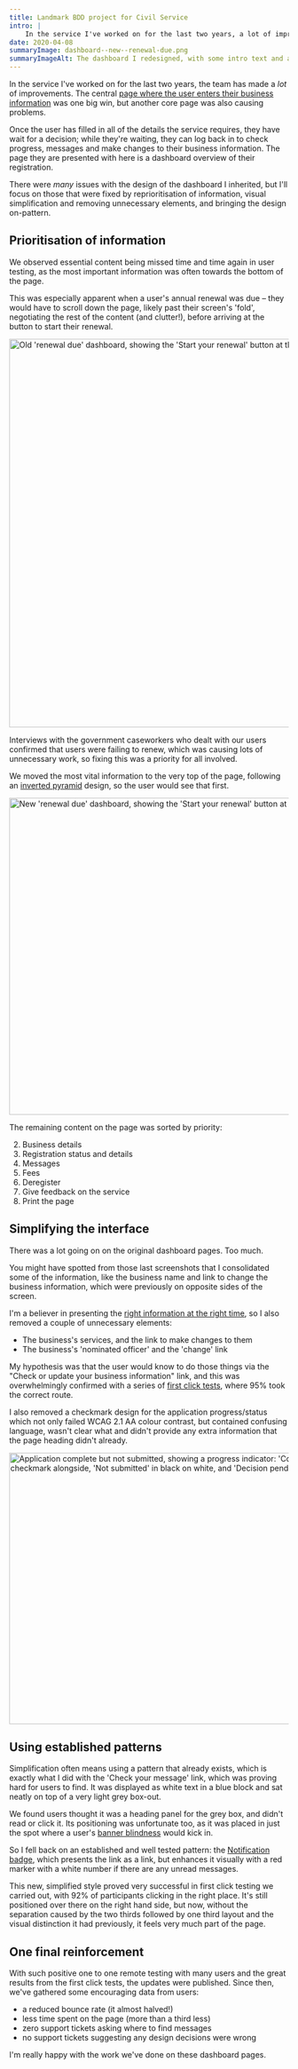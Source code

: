 ```yaml
---
title: Landmark BDD project for Civil Service
intro: |
    In the service I've worked on for the last two years, a lot of improvements have been made. One huge win was the dashboard page.
date: 2020-04-08
summaryImage: dashboard--new--renewal-due.png
summaryImageAlt: The dashboard I redesigned, with some intro text and a button at the top and other registration information underneath, including a red number showing unread messages
---
```


In the service I've worked on for the last two years, the team has made a *lot* of improvements. The central [page where the user enters their business information](/portfolio/a-minimal-task-list-pattern-for-govuk) was one big win, but another core page was also causing problems.

Once the user has filled in all of the details the service requires, they have wait for a decision; while they're waiting, they can log back in to check progress, messages and make changes to their business information. The page they are presented with here is a dashboard overview of their registration.

There were *many* issues with the design of the dashboard I inherited, but I'll focus on those that were fixed by reprioritisation of information, visual simplification and removing unnecessary elements, and bringing the design on-pattern.


## Prioritisation of information

We observed essential content being missed time and time again in user testing, as the most important information was often towards the bottom of the page.

This was especially apparent when a user's annual renewal was due – they would have to scroll down the page, likely past their screen's 'fold', negotiating the rest of the content (and clutter!), before arriving at the button to start their renewal.

<picture>
    <source srcset="/assets/img/case-studies/dashboard--old--renewal-due.avif" type="image/avif" />
    <source srcset="/assets/img/case-studies/dashboard--old--renewal-due.webp" type="image/webp" />
    <img src="/assets/img/case-studies/dashboard--old--renewal-due.png" alt="Old 'renewal due' dashboard, showing the 'Start your renewal' button at the bottom of the page" width="800" height="700" loading="lazy" decoding="async" />
</picture>

Interviews with the government caseworkers who dealt with our users confirmed that users were failing to renew, which was causing lots of unnecessary work, so fixing this was a priority for all involved.

We moved the most vital information to the very top of the page, following an [inverted pyramid](https://vanseodesign.com/web-design/inverted-pyramid-design/) design, so the user would see that first.

<picture>
    <source srcset="/assets/img/case-studies/dashboard--new--renewal-due.avif" type="image/avif" />
    <source srcset="/assets/img/case-studies/dashboard--new--renewal-due.webp" type="image/webp" />
    <img src="/assets/img/case-studies/dashboard--new--renewal-due.png" alt="New 'renewal due' dashboard, showing the 'Start your renewal' button at the top of the page" width="800" height="571" loading="lazy" decoding="async" />
</picture>

The remaining content on the page was sorted by priority:

<ol start="2">
    <li>Business details</li>
    <li>Registration status and details</li>
    <li>Messages</li>
    <li>Fees</li>
    <li>Deregister</li>
    <li>Give feedback on the service</li>
    <li>Print the page</li>
</ol>


## Simplifying the interface

There was a lot going on on the original dashboard pages. Too much.

You might have spotted from those last screenshots that I consolidated some of the information, like the business name and link to change the business information, which were previously on opposite sides of the screen.

I'm a believer in presenting the [right information at the right time](https://uxmag.com/articles/creating-a-successful-information-experience-for-your-users), so I also removed a couple of unnecessary elements:

- The business's services, and the link to make changes to them
- The business's 'nominated officer' and the 'change' link

My hypothesis was that the user would know to do those things via the "Check or update your business information" link, and this was overwhelmingly confirmed with a series of [first click tests](https://hmrcdigital.blog.gov.uk/2019/01/17/getting-the-first-click-right/), where 95% took the correct route.

I also removed a checkmark design for the application progress/status which not only failed WCAG 2.1 AA colour contrast, but contained confusing language, wasn't clear what  and didn't provide any extra information that the page heading didn't already.

<picture>
    <source srcset="/assets/img/case-studies/dashboard--old--application-complete-but-not-submitted.avif" type="image/avif" />
    <source srcset="/assets/img/case-studies/dashboard--old--application-complete-but-not-submitted.webp" type="image/webp" />
    <img src="/assets/img/case-studies/dashboard--old--application-complete-but-not-submitted.png" alt="Application complete but not submitted, showing a progress indicator: 'Completed' in white text on green with a checkmark alongside, 'Not submitted' in black on white, and 'Decision pending' in white text on light grey" width="800" height="489" loading="lazy" decoding="async" />
</picture>


## Using established patterns

Simplification often means using a pattern that already exists, which is exactly what I did with the 'Check your message' link, which was proving hard for users to find. It was displayed as white text in a blue block and sat neatly on top of a very light grey box-out.

We found users thought it was a heading panel for the grey box, and didn't read or click it. Its positioning was unfortunate too, as it was placed in just the spot where a user's [banner blindness](https://en.wikipedia.org/wiki/Banner_blindness) would kick in.

So I fell back on an established and well tested pattern: the [Notification badge](https://design.tax.service.gov.uk/hmrc-design-patterns/notification-badge/), which presents the link as a link, but enhances it visually with a red marker with a white number if there are any unread messages.

This new, simplified style proved very successful in first click testing we carried out, with 92% of participants clicking in the right place. It's still positioned over there on the right hand side, but now, without the separation caused by the two thirds followed by one third layout and the visual distinction it had previously, it feels very much part of the page.


## One final reinforcement

With such positive one to one remote testing with many users and the great results from the first click tests, the updates were published. Since then, we've gathered some encouraging data from users:

- a reduced bounce rate (it almost halved!)
- less time spent on the page (more than a third less)
- zero support tickets asking where to find messages
- no support tickets suggesting any design decisions were wrong

I'm really happy with the work we've done on these dashboard pages.
